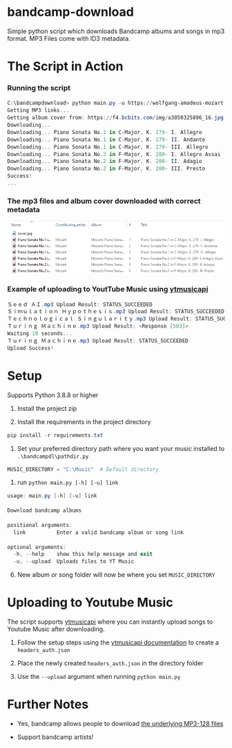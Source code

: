 # bandcamp-download
Simple python script which downloads Bandcamp albums and songs in mp3 format. MP3 Files come with ID3 metadata. 


# The Script in Action
### Running the script
```powershell
C:\bandcampdownload> python main.py -u https://wolfgang-amadeus-mozart.bandcamp.com/album/mozarts-piano-sonatas-vol-1
Getting MP3 links...
Getting album cover from: https://f4.bcbits.com/img/a3050325896_16.jpg
Downloading...
Downloading... Piano Sonata No.1 in C-Major, K. 279- I. Allegro 
Downloading... Piano Sonata No.1 in C-Major, K. 279- II. Andante 
Downloading... Piano Sonata No.1 in C-Major, K. 279- III. Allegro 
Downloading... Piano Sonata No.2 in F-Major, K. 280- I. Allegro Assai 
Downloading... Piano Sonata No.2 in F-Major, K. 280- II. Adagio 
Downloading... Piano Sonata No.2 in F-Major, K. 280- III. Presto 
Success!
...
```

### The mp3 files and album cover downloaded with correct metadata
<img src='images\album.png'></img>



### Example of uploading to YoutTube Music using <a href="https://github.com/sigma67/ytmusicapi">ytmusicapi</a> 
```powershell
Ｓｅｅｄ ＡＩ.mp3 Upload Result: STATUS_SUCCEEDED
Ｓｉｍｕｌａｔｉｏｎ Ｈｙｐｏｔｈｅｓｉｓ.mp3 Upload Result: STATUS_SUCCEEDED
Ｔｅｃｈｎｏｌｏｇｉｃａｌ Ｓｉｎｇｕｌａｒｉｔｙ.mp3 Upload Result: STATUS_SUCCEEDED
Ｔｕｒｉｎｇ Ｍａｃｈｉｎｅ.mp3 Upload Result: <Response [503]>
Waiting 10 seconds...
Ｔｕｒｉｎｇ Ｍａｃｈｉｎｅ.mp3 Upload Result: STATUS_SUCCEEDED
Upload Success!
```

# Setup
Supports Python 3.8.8 or higher

1) Install the project zip 

2) Install the requirements in the project directory

```powershell
pip install -r requirements.txt
```

1) Set your preferred directory path where you want your music installed to  `.\bandcampdl\pathdir.py`  

```python
MUSIC_DIRECTORY = "C:\Music"  # Default directory
```

1) run `python main.py [-h] [-u] link` 

```powershell 
usage: main.py [-h] [-u] link

Download bandcamp albums

positional arguments:
  link          Enter a valid bandcamp album or song link

optional arguments:
  -h, --help    show this help message and exit
  -u, --upload  Uploads files to YT Music
```

6) New album or song folder will now be where you set ```MUSIC_DIRECTORY```

# Uploading to Youtube Music
The script supports  <a href="https://github.com/sigma67/ytmusicapi">ytmusicapi</a> where you can instantly upload songs to Youtube Music after downloading.

1) Follow the setup steps using the <a href="https://ytmusicapi.readthedocs.io/en/latest/setup.html">ytmusicapi documentation</a> to create a `headers_auth.json`
  
2) Place the newly created `headers_auth.json` in the directory folder 
   
  
3) Use the `--upload` argument when running `python main.py`

# Further Notes
- Yes, bandcamp allows people to download <a href="https://get.bandcamp.help/hc/en-us/articles/360007902173-I-heard-you-can-steal-music-on-Bandcamp-What-are-you-doing-about-this-">the underlying MP3-128 files</a>

- Support bandcamp artists!
